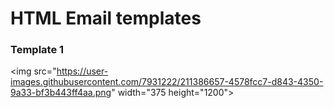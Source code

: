 # HTML Email templates

### Template 1
<img src="https://user-images.githubusercontent.com/7931222/211386657-4578fcc7-d843-4350-9a33-bf3b443ff4aa.png" width="375 height="1200">

